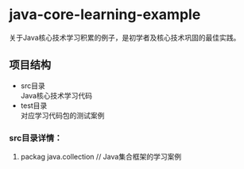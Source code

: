 # java-core-learning-example
关于Java核心技术学习积累的例子，是初学者及核心技术巩固的最佳实践。

## 项目结构
- src目录<br>
Java核心技术学习代码<br>
- test目录<br>
对应学习代码包的测试案例<br>
    
### src目录详情：

1. packag java.collection // Java集合框架的学习案例
